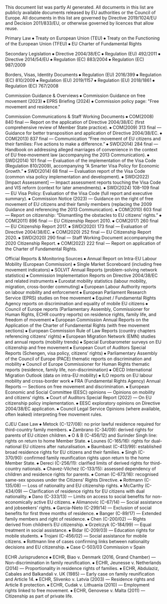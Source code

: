 This document list was partly AI generated.
All documents in this list are publicly available documents released by EU authorities or the Council of Europe.
All documents in this list are governed by Directive 2019/1024/EU and Decision 2011/833/EU, or otherwise governed by licences that allow reuse.

Primary Law
⦁	Treaty on European Union (TEU)
⦁	Treaty on the Functioning of the European Union (TFEU)
⦁	EU Charter of Fundamental Rights

Secondary Legislation
⦁	Directive 2004/38/EC
⦁	Regulation (EU) 492/2011
⦁	Directive 2014/54/EU
⦁	Regulation (EC) 883/2004
⦁	Regulation (EC) 987/2009

Borders, Visas, Identity Documents
⦁	Regulation (EU) 2016/399
⦁	Regulation (EC) 810/2009
⦁	Regulation (EU) 2019/1157
⦁	Regulation (EU) 2018/1861
⦁	Regulation (EC) 767/2008

Commission Guidance & Overviews
⦁	Commission Guidance on free movement (2023)
⦁	EPRS Briefing (2024)
⦁	Commission policy page: "Free movement and residence."

Commission Communications & Staff Working Documents
⦁	COM(2008) 840 final — Report on the application of Directive 2004/38/EC (first comprehensive review of Member State practice).
⦁	COM(2009) 313 final — Guidance for better transposition and application of Directive 2004/38/EC.
⦁	COM(2013) 837 final — Communication “Free movement of EU citizens and their families: Five actions to make a difference.”
⦁	SWD(2014) 284 final — Handbook on addressing alleged marriages of convenience in the context of EU free‑movement law (accompanying the 2013 Communication).
⦁	SWD(2014) 101 final — Evaluation of the implementation of the Visa Code (Regulation 810/2009), accompanying “A Smarter Visa Policy for Economic Growth.”
⦁	SWD(2014) 68 final — Evaluation report of the Visa Code (common visa policy implementation and development).
⦁	SWD(2022) [Impact Assessment] — Impact assessment reports touching the Visa Code and VIS reform (context for later amendments).
⦁	SWD(2024) 108–109 final — EU Visa Policy: Evaluation of the Visa Code (full report and executive summary).
⦁	Commission Notice (2023) — Guidance on the right of free movement of EU citizens and their family members (replacing the 2009 Guidance and referencing the 2013 Communication).
⦁	COM(2010) 603 final — Report on citizenship: “Dismantling the obstacles to EU citizens’ rights.”
⦁	COM(2011) 896 final — EU Citizenship Report 2010.
⦁	COM(2017) 260 final — EU Citizenship Report 2017.
⦁	SWD(2020) 173 final — Evaluation of Directive 2004/38/EC.
⦁	COM(2020) 252 final — EU Citizenship Report 2020.
⦁	SWD(2020) 290 final — Staff Working Document accompanying the 2020 Citizenship Report.
⦁	COM(2022) 222 final — Report on application of the Charter of Fundamental Rights.

Official Reports & Monitoring Sources
⦁	Annual Report on Intra-EU Labour Mobility (European Commission)
⦁	Single Market Scoreboard (including free movement indicators)
⦁	SOLVIT Annual Reports (problem-solving network statistics)
⦁	Commission Implementation Reports on Directive 2004/38/EC and related instruments
⦁	Eurostat mobility statistics (labour mobility, migration, cross-border commuting)
⦁	European Labour Authority reports on labour mobility and enforcement
⦁	European Parliament Research Service (EPRS) studies on free movement
⦁	Equinet / Fundamental Rights Agency reports on discrimination and equality of mobile EU citizens
⦁	Council of Europe reports (Parliamentary Assembly, Commissioner for Human Rights, ECHR country reports) on residence rights, family life, and freedom of movement
⦁	European Commission Annual Reports on the Application of the Charter of Fundamental Rights (with free movement sections)
⦁	European Commission Rule of Law Reports (country chapters referencing citizens’ rights)
⦁	European Migration Network (EMN) studies and annual reports (mobility trends)
⦁	Special Eurobarometer surveys on EU citizenship and free movement
⦁	European Court of Auditors Special Reports (Schengen, visa policy, citizens’ rights)
⦁	Parliamentary Assembly of the Council of Europe (PACE) thematic reports on discrimination and mobility
⦁	Council of Europe Commissioner for Human Rights thematic reports (residence, family life, non-discrimination)
⦁	OECD International Migration Outlook (data on intra-EU mobility)
⦁	ILO reports on EU labour mobility and cross-border work
⦁	FRA (Fundamental Rights Agency) Annual Reports — Sections on free movement and discrimination.
⦁	European Economic and Social Committee (EESC) opinions — Opinions on mobility and citizens’ rights.
⦁	Court of Auditors Special Report (2022) — On EU citizenship policy implementation.
⦁	EESC exploratory opinions on Directive 2004/38/EC application.
⦁	Council Legal Service Opinions (where available, often leaked) interpreting free movement rules.

CJEU Case Law
⦁	Metock (C-127/08): no prior lawful residence required for third-country family members.
⦁	Zambrano (C-34/09): derived rights for parents of EU citizen children.
⦁	O & B (C-456/12) and Surinder Singh line: rights on return to home Member State.
⦁	Lounes (C-165/16): rights for dual-national EU citizens after naturalisation.
⦁	Baumbast (C-413/99): established broad residence rights for EU citizens and their families.
⦁	Singh (C-370/90): confirmed family reunification rights upon return to the home Member State.
⦁	Dereci (C-256/11): clarified limits of derived rights for third-country nationals.
⦁	Chavez-Vilchez (C-133/15): assessed dependency of children and residence rights for parents.
⦁	Coman (C-673/16): recognised same-sex spouses under the Citizens’ Rights Directive.
⦁	Rottmann (C-135/08) — Loss of nationality and EU citizenship rights.
⦁	McCarthy (C-434/09) — Clarification of residence rights for EU citizens with dual nationality.
⦁	Dano (C-333/13) — Limits on access to social benefits for non-economically active EU citizens.
⦁	Alimanovic (C-67/14) — Social assistance and jobseekers’ rights.
⦁	Garcia-Nieto (C-299/14) — Exclusion of social benefits for first three months of residence.
⦁	Banger (C-89/17) — Extended family members and right of residence.
⦁	Chen (C-200/02) — Rights derived from children’s EU citizenship.
⦁	Grzelczyk (C-184/99) — Equal treatment in social assistance.
⦁	Bidar (C-209/03) — Education rights for mobile students.
⦁	Trojani (C-456/02) — Social assistance for mobile citizens.
⦁	Rottmann line of cases confirming links between nationality decisions and EU citizenship.
⦁	Case C-503/03 Commission v Spain

ECHR Jurisprudence
⦁	ECHR, Biao v. Denmark (2016, Grand Chamber) — Non-discrimination in family reunification.
⦁	ECHR, Jeunesse v. Netherlands (2014) — Proportionality in residence rights of families.
⦁	ECHR, Abdulaziz, Cabales and Balkandali v. UK (1985) — Early case on family reunification and Article 14.
⦁	ECHR, Slivenko v. Latvia (2003) — Residence rights and Article 8 protection.
⦁	ECHR, Cudak v. Lithuania (2010) — Employment rights linked to free movement.
⦁	ECHR, Genovese v. Malta (2011) — Citizenship as part of private life.
